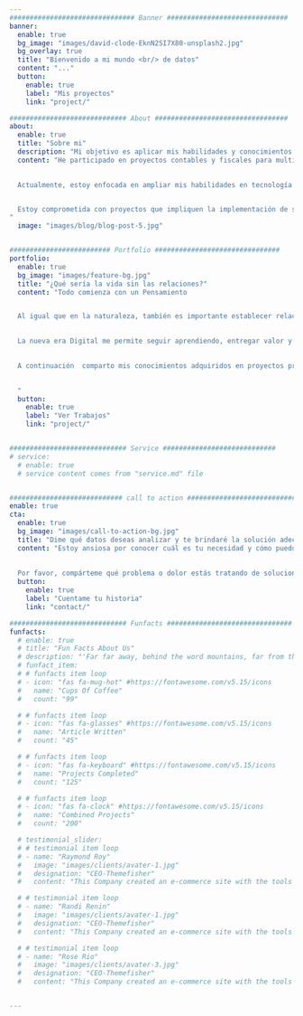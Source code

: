 ```yaml
---
############################### Banner ##############################
banner:
  enable: true
  bg_image: "images/david-clode-EknN2SI7X80-unsplash2.jpg"
  bg_overlay: true
  title: "Bienvenido a mi mundo <br/> de datos"
  content: "..."
  button:
    enable: true
    label: "Mis proyectos"
    link: "project/"

############################# About #################################
about:
  enable: true
  title: "Sobre mi"
  description: "Mi objetivo es aplicar mis habilidades y conocimientos para contribuir al éxito empresarial y desarrollarme profesionalmente en el campo de la ciencia de datos"
  content: "He participado en proyectos contables y fiscales para multinacionales, incluyendo el procesamiento, liquidación y pago de impuestos, así como la atención a auditorías internas y externas.

  
  Actualmente, estoy enfocada en ampliar mis habilidades en tecnología y análisis de datos, utilizando herramientas como Python, Power BI y MySQL para generar modelos eficientes y dashboard que den respuestas a los objetivos de la organizaicón.  


  Estoy comprometida con proyectos que impliquen la implementación de soluciones tecnológicas innovadoras, análisis de impacto en la organización y procesos basados en la ciencia de datos
"
  image: "images/blog/blog-post-5.jpg"


######################### Portfolio ###############################
portfolio:
  enable: true
  bg_image: "images/feature-bg.jpg"
  title: "¿Qué sería la vida sin las relaciones?"
  content: "Todo comienza con un Pensamiento 


  Al igual que en la naturaleza, también es importante establecer relaciones en la sociedad para crecer juntos y lograr un equilibrio. 
  

  La nueva era Digital me permite seguir aprendiendo, entregar valor y contribuir al crecimiento y desarrollo de la sociedad a través de mi aprendizaje y experiencia en tecnología y análisis de datos. 
  

  A continuación  comparto mis conocimientos adquiridos en proyectos propios, algunas reflexiones que me realice durante mi proceso de formación y herramientas útiles que puedan ayudarlo en su camino.

  
  "
  button:
    enable: true
    label: "Ver Trabajos"
    link: "project/"


############################# Service ############################
# service:
  # enable: true
  # service content comes from "service.md" file


############################ call to action ###########################
enable: true
cta:
  enable: true
  bg_image: "images/call-to-action-bg.jpg"
  title: "Dime qué datos deseas analizar y te brindaré la solución adecuada"
  content: "Estoy ansiosa por conocer cuál es tu necesidad y cómo puedo ayudarte a resolver cualquier desafío que estés enfrentando. 
  
  
  Por favor, compárteme qué problema o dolor estás tratando de solucionar y juntos encontraremos una solución efectiva, "
  button:
    enable: true
    label: "Cuentame tu historia"
    link: "contact/"

############################# Funfacts ###############################
funfacts:
  # enable: true
  # title: "Fun Facts About Us"
  # description: "'Far far away, behind the word mountains, far from the countries Vokalia and Consonantia, <br> there live the blind texts. Separated they live in Bookmarksgrove right at the coast of the Semantics'"
  # funfact_item:
  # # funfacts item loop
  # - icon: "fas fa-mug-hot" #https://fontawesome.com/v5.15/icons
  #   name: "Cups Of Coffee"
  #   count: "99"

  # # funfacts item loop
  # - icon: "fas fa-glasses" #https://fontawesome.com/v5.15/icons
  #   name: "Article Written"
  #   count: "45"

  # # funfacts item loop
  # - icon: "fas fa-keyboard" #https://fontawesome.com/v5.15/icons
  #   name: "Projects Completed"
  #   count: "125"

  # # funfacts item loop
  # - icon: "fas fa-clock" #https://fontawesome.com/v5.15/icons
  #   name: "Combined Projects"
  #   count: "200"

  # testimonial_slider:
  # # testimonial item loop
  # - name: "Raymond Roy"
  #   image: "images/clients/avater-1.jpg"
  #   designation: "CEO-Themefisher"
  #   content: "This Company created an e-commerce site with the tools to make our business a success, with innovative ideas we feel that our site has unique elements that make us stand out from the crowd."

  # # testimonial item loop
  # - name: "Randi Renin"
  #   image: "images/clients/avater-1.jpg"
  #   designation: "CEO-Themefisher"
  #   content: "This Company created an e-commerce site with the tools to make our business a success, with innovative ideas we feel that our site has unique elements that make us stand out from the crowd."

  # # testimonial item loop
  # - name: "Rose Rio"
  #   image: "images/clients/avater-3.jpg"
  #   designation: "CEO-Themefisher"
  #   content: "This Company created an e-commerce site with the tools to make our business a success, with innovative ideas we feel that our site has unique elements that make us stand out from the crowd."


---
```

